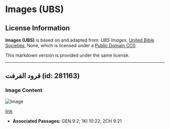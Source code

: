 # Images (UBS)

## License Information

**Images (UBS)** is based on and adapted from: _UBS Images_, [United Bible Societies](https://unitedbiblesocieties.org/), None, which is licensed under a [Public Domain CC0](https://creativecommons.org/public-domain/cc0/).

This markdown version is provided under the same license.



--------------------------------

## قرود الفرفت (id: 281163)

### Image Content

![Image](https://cdn.aquifer.bible/aquifer-content/resources/Media/WEB-0889_vervet_monkeys.jpg)

[link](https://cdn.aquifer.bible/aquifer-content/resources/Media/WEB-0889_vervet_monkeys.jpg)

* **Associated Passages:** GEN 9:2; 1KI 10:22; 2CH 9:21

